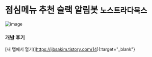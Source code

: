 # 점심메뉴 추천 슬랙 알림봇 `노스트라다묵스`
![image](https://user-images.githubusercontent.com/72649415/156880474-4e002269-7a89-46da-aa83-67b92518224c.png)

### 개발 후기
[새 탭에서 열기(]https://jibsakim.tistory.com/14){:target="_blank"}
